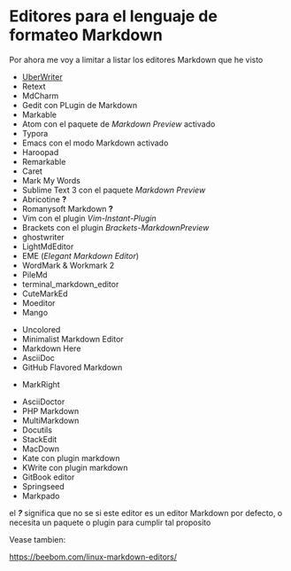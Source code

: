 # Editores para el lenguaje de formateo Markdown

Por ahora me voy a limitar a listar los editores Markdown que he visto

* [UberWriter](./markdown_editors/UberWriter.md)
* Retext
* MdCharm
* Gedit con PLugin de Markdown
* Markable
* Atom con el paquete de *Markdown Preview* activado
* Typora
* Emacs con el modo Markdown activado
* Haroopad
* Remarkable
* Caret
* Mark My Words
* Sublime Text 3 con el paquete *Markdown Preview*
* Abricotine **?**
* Romanysoft Markdown **?**
* Vim con el plugin *Vim-Instant-Plugin*
* Brackets con el plugin *Brackets-MarkdownPreview*
* ghostwriter
* LightMdEditor
* EME (*Elegant Markdown Editor*)
* WordMark & Workmark 2
* PileMd
* terminal_markdown_editor
* CuteMarkEd
* Moeditor
* Mango
+ Uncolored
+ Minimalist Markdown Editor
+ Markdown Here
+ AsciiDoc
+ GitHub Flavored Markdown
* MarkRight
+ AsciiDoctor
+ PHP Markdown
+ MultiMarkdown
+ Docutils
+ StackEdit
+ MacDown
+ Kate con plugin markdown
+ KWrite con plugin markdown
+ GitBook editor
+ Springseed
+ Markpado




el ***?*** significa que no se si este editor es un editor Markdown por defecto, o necesita un paquete o plugin para cumplir tal proposito

Vease tambien:

https://beebom.com/linux-markdown-editors/
